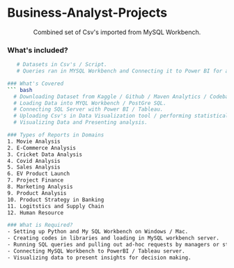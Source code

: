 # Business-Analyst-Projects
<p align="center"

Combined set of Csv's imported from MySQL Workbench.

### What's included?
```bash
   # Datasets in Csv's / Script.
   # Queries ran in MYSQL Workbench and Connecting it to Power BI for analysis.

### What's Covered 
``` bash
  # Downloading Dataset from Kaggle / Github / Maven Analytics / Codebasics. 
  # Loading Data into MYQL Workbench / PostGre SQL.
  # Connecting SQL Server with Power BI / Tableau.
  # Uploading Csv's in Data Visualization tool / performing statistical analysis.
  # Visualizing Data and Presenting analysis. 

### Types of Reports in Domains
1. Movie Analysis
2. E-Commerce Analysis
3. Cricket Data Analysis 
4. Covid Analysis
5. Sales Analysis
6. EV Product Launch
7. Project Finance
8. Marketing Analysis
9. Product Analysis 
10. Product Strategy in Banking
11. Logitstics and Supply Chain
12. Human Resource

### What is Required?
- Setting up Python and My SQL Workbench on Windows / Mac.
- Creating codes in libraries and loading in MySQL workbench server.
- Running SQL queries and pulling out ad-hoc requests by managers or stakeholders.
- Connecting MySQL Workbench to PowerBI / Tableau server. 
- Visualizing data to present insights for decision making.
